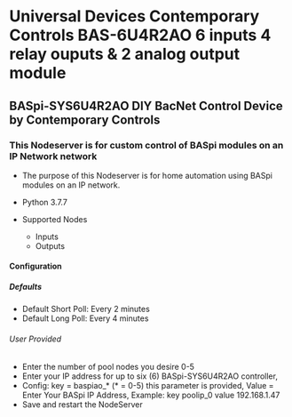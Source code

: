 # Universal Devices Contemporary Controls BAS-6U4R2AO 6 inputs 4 relay ouputs & 2 analog output module

## BASpi-SYS6U4R2AO DIY BacNet Control Device by Contemporary Controls

### This Nodeserver is for custom control of BASpi modules on an IP Network network

* The purpose of this Nodeserver is for home automation using BASpi modules on an IP network.
* Python 3.7.7

* Supported Nodes
  * Inputs
  * Outputs

#### Configuration

##### Defaults

* Default Short Poll:  Every 2 minutes
* Default Long Poll: Every 4 minutes

###### User Provided

* Enter the number of pool nodes you desire 0-5
* Enter your IP address for up to six (6) BASpi-SYS6U4R2AO controller,
* Config: key = baspiao_* (* = 0-5) this parameter is provided, Value = Enter Your BASpi IP Address, Example: key poolip_0  value 192.168.1.47
* Save and restart the NodeServer
  